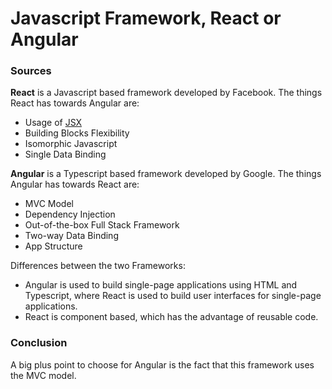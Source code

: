# Javascript Framework, React or Angular
### Sources
**React** is a Javascript based framework developed by Facebook. The things React has towards Angular are:
- Usage of [JSX](https://www.w3schools.com/react/react_jsx.asp)
- Building Blocks Flexibility
- Isomorphic Javascript
- Single Data Binding

**Angular** is a Typescript based framework developed by Google. The things Angular has towards React are:
- MVC Model
- Dependency Injection
- Out-of-the-box Full Stack Framework
- Two-way Data Binding
- App Structure

Differences between the two Frameworks:
- Angular is used to build single-page applications using HTML and Typescript, where React is used to build user interfaces for single-page applications.
- React is component based, which has the advantage of reusable code.



### Conclusion
A big plus point to choose for Angular is the fact that this framework uses the MVC model.

